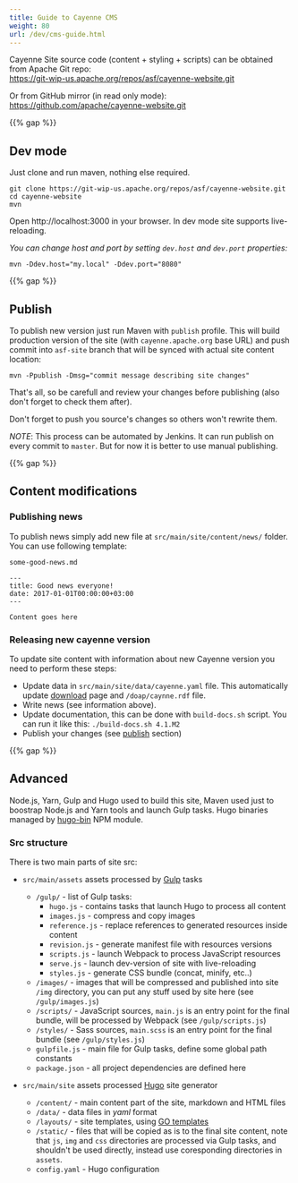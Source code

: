 ```yaml
---
title: Guide to Cayenne CMS
weight: 80
url: /dev/cms-guide.html
---
```


Cayenne Site source code (content + styling + scripts) can be obtained from Apache Git repo:  
https://git-wip-us.apache.org/repos/asf/cayenne-website.git

Or from GitHub mirror (in read only mode): https://github.com/apache/cayenne-website.git

{{% gap %}}

## Dev mode

Just clone and run maven, nothing else required.

    git clone https://git-wip-us.apache.org/repos/asf/cayenne-website.git
    cd cayenne-website
    mvn


Open http://localhost:3000 in your browser. In dev mode site supports live-reloading.

_You can change host and port by setting `dev.host` and `dev.port` properties:_
   
    mvn -Ddev.host="my.local" -Ddev.port="8080"

{{% gap %}}

## Publish

To publish new version just run Maven with `publish` profile. This will build production version of the site (with `cayenne.apache.org` base URL) 
and push commit into `asf-site` branch that will be synced with actual site content location:
    
    mvn -Ppublish -Dmsg="commit message describing site changes"
    
That's all, so be carefull and review your changes before publishing (also don't forget to check them after).

Don't forget to push you source's changes so others won't rewrite them.

*NOTE*: This process can be automated by Jenkins. It can run publish on every commit to `master`. 
But for now it is better to use manual publishing.

{{% gap %}}

## Content modifications

### Publishing news

To publish news simply add new file at `src/main/site/content/news/` folder.
You can use following template: 

`some-good-news.md`

    ---
    title: Good news everyone!
    date: 2017-01-01T00:00:00+03:00
    --- 
    
    Content goes here


### Releasing new cayenne version

To update site content with information about new Cayenne version you need to perform these steps:

* Update data in `src/main/site/data/cayenne.yaml` file.
This automatically update [download](/download/) page and `/doap/caynne.rdf` file.
* Write news (see information above).
* Update documentation, this can be done with `build-docs.sh` script. 
  You can run it like this: `./build-docs.sh 4.1.M2` 
* Publish your changes (see [publish](#Publish) section)

{{% gap %}}

## Advanced 

Node.js, Yarn, Gulp and Hugo used to build this site, Maven used just to boostrap Node.js and 
Yarn tools and launch Gulp tasks.
Hugo binaries managed by [hugo-bin](https://www.npmjs.com/package/hugo-bin) NPM module.


### Src structure

There is two main parts of site src:

* `src/main/assets` assets processed by [Gulp](https://gulpjs.com) tasks
    * `/gulp/` - list of Gulp tasks:
        * `hugo.js` - contains tasks that launch Hugo to process all content
        * `images.js` - compress and copy images
        * `reference.js` - replace references to generated resources inside content
        * `revision.js` - generate manifest file with resources versions
        * `scripts.js` - launch Webpack to process JavaScript resources
        * `serve.js` - launch dev-version of site with live-reloading
        * `styles.js` - generate CSS bundle (concat, minify, etc..)
    * `/images/` - images that will be compressed and published into site `/img` directory, 
    you can put any stuff used by site here (see `/gulp/images.js`)
    * `/scripts/` - JavaScript sources, `main.js` is an entry point for the final bundle,
    will be processed by Webpack (see `/gulp/scripts.js`)
    * `/styles/` - Sass sources, `main.scss` is an entry point for the final bundle
    (see `/gulp/styles.js`)
    * `gulpfile.js` - main file for Gulp tasks, define some global path constants
    * `package.json` - all project dependencies are defined here

* `src/main/site` assets processed [Hugo](https://gohugo.io) site generator
    * `/content/` - main content part of the site, markdown and HTML files
    * `/data/` - data files in *yaml* format
    * `/layouts/` - site templates, using [GO templates](https://golang.org/pkg/text/template/)
    * `/static/` - files that will be copied as is to the final site content, note that `js`, `img` and `css` directories
    are processed via Gulp tasks, and shouldn't be used directly, instead use coresponding directories in `assets`.     
    * `config.yaml` - Hugo configuration